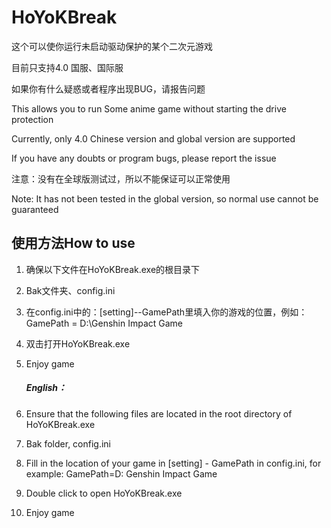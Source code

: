# HoYoKBreak

这个可以使你运行未启动驱动保护的某个二次元游戏


目前只支持4.0 国服、国际服

如果你有什么疑惑或者程序出现BUG，请报告问题

This allows you to run Some anime game without starting the drive protection

Currently, only 4.0 Chinese version and global version are supported

If you have any doubts or program bugs, please report the issue


注意：没有在全球版测试过，所以不能保证可以正常使用

Note: It has not been tested in the global version, so normal use cannot be guaranteed


## 使用方法How to use

1. 确保以下文件在HoYoKBreak.exe的根目录下

2. Bak文件夹、config.ini

3. 在config.ini中的：[setting]--GamePath里填入你的游戏的位置，例如：GamePath = D:\Genshin Impact Game

4. 双击打开HoYoKBreak.exe

5. Enjoy game

   ##### English：

1. Ensure that the following files are located in the root directory of HoYoKBreak.exe

2. Bak folder, config.ini

3. Fill in the location of your game in [setting] - GamePath in config.ini, for example: GamePath=D: Genshin Impact Game

4. Double click to open HoYoKBreak.exe

5. Enjoy game
